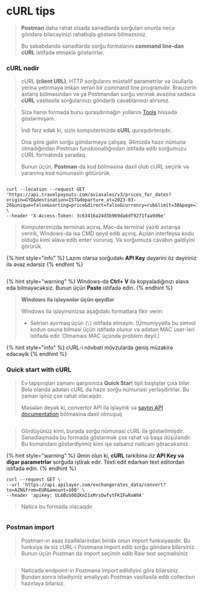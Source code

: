 # cURL tips



> **Postman** daha rahat olsada sənədlərdə sorğuları onunla necə göndərə biləcəyinizi rahatlıqla göstərə bilməzsiniz.&#x20;
>
> Bu səbəbdəndə sənədlərdə sorğu formalarını **command line-dan cURL** istifadə etməklə göstərirlər.

### cURL nədir

> cURL **(client URL)**, HTTP sorğularını müxtəlif parametrlər və üsullarla yerinə yetirməyə imkan verən bir command line proqramıdır. Brauzerin axtarış bölməsindən və ya Postmandan sorğu vermək əvəzinə sadəcə **cURL** vasitəsilə sorğularınızı göndərib cavablarınızı alırsınız.

> Sizə hansı formada bunu quraşdırmağın yollarını [Tools](tools.md) hissədə göstərmişəm.&#x20;
>
> İndi fərz edək ki, sizin komputerinizdə **cURL** quraşıdırlmışdır.&#x20;
>
> Ona görə gəlin sorğu göndərməyə çalışaq. Əlimizdə hazır nümunə olmadığından Postman funskionallığından istifadə edib sorğumuzu cURL formatında yaradaq.
>
> Bunun üçün, **Postman**-da kod bölməsinə daxil olub cURL seçirik və yaranmış kod nümunəsin götürürük.

<figure><img src="broken-reference" alt=""><figcaption></figcaption></figure>

```url
curl --location --request GET 'https://api.travelpayouts.com/aviasales/v3/prices_for_dates?origin=GYD&destination=IST&departure_at=2023-03-26&unique=false&sorting=price&direct=false&currency=rub&limit=30&page=1&one_way=true&token=3c63416a24d3b969da6df9271faa9d6e' \
--header 'X-Access-Token: 3c63416a24d3b969da6df9271faa9d6e'
```

> Komputerimizdə terminalı açırıq. Mac-da terminal yazıb axtarışa veririk, Windows-da isə CMD qeyd edib açırıq. Açılan interfeysə kodu olduğu kimi əlavə edib enter vururuq. Və sorğumuza cavabın gəldiyini görürük. &#x20;

{% hint style="info" %}
Lazım olarsa sorğudakı **API Key** dəyərini öz dəyiriniz ilə əvəz edərsiz
{% endhint %}

<figure><img src="broken-reference" alt=""><figcaption></figcaption></figure>

{% hint style="warning" %}
Windows-da **Ctrl+ V** ilə kopyaladığınızı əlavə edə bilməyəcəksiz. Bunun üçün **Paste** istifadə edin.
{% endhint %}

> **Windows ilə işləyənlər üçün qeydlər**
>
> Windows ilə işləyirsinizsə aşağıdakı formatlara fikir verin:
>
> * Sətrləri ayırmaq üçün (`\`) istifadə etməyin. (Ümumiyyətlə bu simvol kodun oxuna bilməsi üçün istifadə olunur və adətən MAC user-ləri istifadə edir. Olmamaıs MAC üçündə problem deyil.)

{% hint style="info" %}
cURL-i növbəti mövzularda geniş müzakirə edəcəyik
{% endhint %}

### Quick start with cURL

> Ev tapşırıqları zamanı qarşısınıza **Quick Star**t tipli başlqılar çıxa bilər. Belə olanda adətən cURL də hazır sorğu nümunəsi yerləşdirirlər. Bu zaman işiniz çox rahat olacaqdır.&#x20;
>
> Məsələn deyək ki, convertor API ilə işləyirik və [saytın API documentation](https://apilayer.com/marketplace/exchangerates\_data-api#documentation-tab) bölməsinə daxil olmuşuq

<figure><img src="broken-reference" alt=""><figcaption></figcaption></figure>

> Gördüyünüz kimi, burada sorğu nümunəsi cURL ilə göstərilmişdir. Sənədləşmədə bu formada göstərmək çox rahat və başa düşüləndir. Bu komandanı göstərdiyimiz kimi işə salsanız nəticəni görəcəksiniz.

{% hint style="warning" %}
Əmin olun ki, **cURL** tərkibinə öz **API Key və digər parametrlər** sorğuda iştirak edir. Texti edit edərkən text editordan istifadə edin.
{% endhint %}

```
curl --request GET \
--url 'https://api.apilayer.com/exchangerates_data/convert?to=AZN&from=EUR&amount=100' \
--header 'apikey: UL6BuS0OZKmI1xMrsOwfvtFKIFwRxW9A'
```

> Nəticə bu formada olacaqdır

<figure><img src="broken-reference" alt=""><figcaption></figcaption></figure>

### Postman import

> Postman-ın əsas özəlliklərindən biridə onun import funksiyasıdır. Bu funksiya ilə siz cURL-i Postmana import edib sorğu göndərə bilərsiniz. Bunun üçün Postman da import seçimin edib Raw text seçməlisiniz

<figure><img src="broken-reference" alt=""><figcaption></figcaption></figure>

> Nəticədə endpoint-in Postmana import edildiyini görə bilərsiniz. Bundan sonra istədiyiniz əməliyyatı Postman vasitəsilə edib collection hazırlaya bilərsiz.

<figure><img src="broken-reference" alt=""><figcaption></figcaption></figure>





